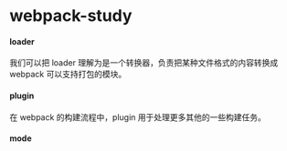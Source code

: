 # webpack-study

#### loader
我们可以把 loader 理解为是一个转换器，负责把某种文件格式的内容转换成 webpack 可以支持打包的模块。

#### plugin
在 webpack 的构建流程中，plugin 用于处理更多其他的一些构建任务。

#### mode
 